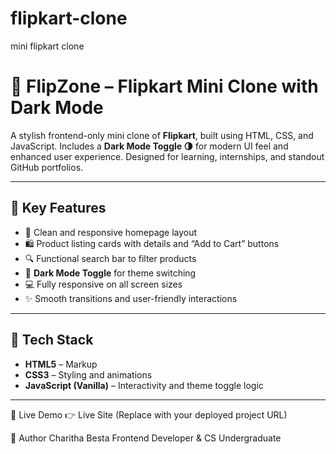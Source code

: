 # flipkart-clone
mini flipkart clone
# 🛒 FlipZone – Flipkart Mini Clone with Dark Mode

A stylish frontend-only mini clone of **Flipkart**, built using HTML, CSS, and JavaScript. Includes a **Dark Mode Toggle 🌗** for modern UI feel and enhanced user experience. Designed for learning, internships, and standout GitHub portfolios.

---

## 🎯 Key Features

- 🧭 Clean and responsive homepage layout
- 🛍️ Product listing cards with details and “Add to Cart” buttons
- 🔍 Functional search bar to filter products
- 🌙 **Dark Mode Toggle** for theme switching
- 💻 Fully responsive on all screen sizes
- ✨ Smooth transitions and user-friendly interactions

---

## 🔧 Tech Stack

- **HTML5** – Markup  
- **CSS3** – Styling and animations  
- **JavaScript (Vanilla)** – Interactivity and theme toggle logic  

---
📌 Live Demo
👉 Live Site
(Replace with your deployed project URL)

👤 Author
Charitha Besta
Frontend Developer & CS Undergraduate


